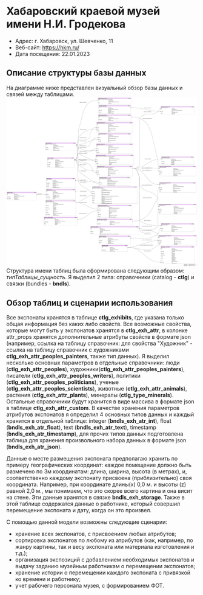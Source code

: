 # Хабаровский краевой музей имени Н.И. Гродекова
- Адрес: г. Хабаровск, ул. Шевченко, 11
- Веб-сайт: https://hkm.ru/
- Дата посещения: 22.01.2023


## Описание структуры базы данных
На диаграмме ниже представлен визуальный обзор базы данных и связей между таблицами.
![DB diagram](Diagram.svg)
Структура имени таблиц была сформирована следующим образом: *типТаблицы*_*сущность*. Я выделил 2 типа: справочники (catalog - **ctlg**) и связки (bundles - **bndls**).

## Обзор таблиц и сценарии использования
Все экспонаты хранятся в таблице **ctlg_exhibits**, где указана только общая информация без каких либо свойств. Все возможные свойства, которые могут быть у экспонатов хранятся в **ctlg_exh_attr**, в колонке attr_props хранятся дополнительные атрибуты свойств в формате json (например, ссылка на таблицу справочник: для свойства "Художник" - ссылка на таблицу справочник с художниками **ctlg_exh_attr_peoples_painters**, также тип данных). Я выделил несколько основных параметров в отдельные справочники: люди (**ctlg_exh_attr_peoples**), художники(**ctlg_exh_attr_peoples_painters**), писатели (**ctlg_exh_attr_peoples_writers**), политики (**ctlg_exh_attr_peoples_politicians**), ученые (**ctlg_exh_attr_peoples_scientists**), животные (**ctlg_exh_attr_animals**), растения (**ctlg_exh_attr_plants**), минералы (**ctlg_type_minerals**). Остальные справочники будут хранится в виде массива в формате json в таблице **ctlg_exh_attr_custom**. В качестве хранения параметров атрибутов экспонатов я определил 4 основных типов данных и каждый хранится в отдельной таблице: integer (**bndls_exh_atr_int**), float (**bndls_exh_atr_float**), text (**bndls_exh_atr_text**), timestamp (**bndls_exh_atr_timestamp**), для прочих типов данных подготовлена таблица для хранения произвольного набора данных в формате json (**bndls_exh_atr_json**).

Данные о месте размещения экспоната предполагаю хранить по примеру географических координат: каждое помещение должно быть размечено по 3м координатам: длина, ширина, высота (в метрах), и, соответственно каждому экспонату присвоена (приблизительно) своя координата. Например, при координате длины(x) 0,0 м. и высоты (z) равной 2,0 м., мы понимаем, что это скорее всего картина и она висит на стене. Эти данные хранятся в связке **bndls_exh_storage**. Также в этой таблице содержатся данные о работнике, который совершил перемещение экспоната и дату, когда он это произвел.

С помощью данной модели возможны следующие сценарии:
- хранение всех экспонатов, с присвоением любых атрибутов;
- сортировка экспонатов по любому из атрибутов (как, например, по жанру картины, так и весу экспоната или материала изготовления и т.д.);
- организация экспозиций с добавлением необходимых экспонатов и выдачу заданию музейным работникам о перемещении экспонатов;
- хранение истории о перемещении каждого экспоната с привязкой ко времени и работнику;
- учет рабочего персонала музея, с формированием ФОТ.